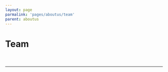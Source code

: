 ```yaml
---
layout: page
parmalink: 'pages/aboutus/team'
parent: aboutus
---
```



<div class="team">
    <div class="overlay">
        <h1 class="pageheading">Team</h1>
    </div>
</div>


<div class="container">
<article style="font-size: 120%; text-align: left; color: black;">
<br>
<hr/>
</article>
</div>